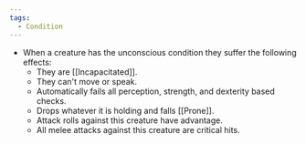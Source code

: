 ```yaml
---
tags:
  - Condition
---
```

- When a creature has the unconscious condition they suffer the following effects:
	- They are [[Incapacitated]].
	- They can't move or speak.
	- Automatically fails all perception, strength, and dexterity based checks. 
	- Drops whatever it is holding and falls [[Prone]].
	- Attack rolls against this creature have advantage.
	- All melee attacks against this creature are critical hits.
